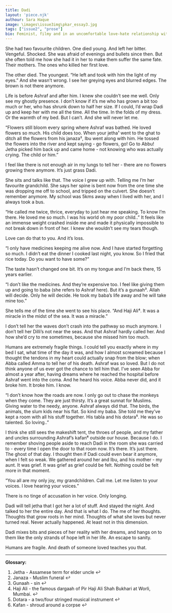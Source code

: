 ```yaml
---
title: Dadi
layout: 'piece.njk'
authour: Sara Haque
image: \images\issue3img\pkar_essay3.jpg
tags: ["issue2", "prose"]
bio: Feminist, filmy and in an uncomfortable love-hate relationship with Delhi, Sara spends her time juggling between poetry, literature and stories scribbled on the walls of old Dilli lanes. Her love for small towns and over-saturated blue skies against rice fields, overcomes her existential dread. A second year Literature student in the city, Sara thinks curiosity will only ever save the cat, and give it a million tiny reasons to love life.
---
```


She had two favourite children. One died young. And left her bitter. Vengeful. Shocked. She was afraid of evenings and bullets since then. But she often told me how she had it in her to make them suffer the same fate. Their mothers. The ones who killed her first love.

The other died. The youngest. “He left and took with him the light of my eyes.” And she wasn’t wrong. I see her greying eyes and blurred edges. The brown is not there anymore.

Life is before Ashraf and after him. I knew she couldn’t see me well. Only see my ghostly presence. I don’t know if it’s me who has grown a bit too much or her, who has shrunk down to half her size. If I could, I’d wrap Dadi up and keep her with me all the time. All the time. In the folds of my dress. Or the warmth of my bed. But I can’t. And she will never let me.


“Flowers still bloom every spring where Ashraf was bathed. He loved flowers so much. His child does too. When your jetha¹ went to the ghat to ditch all the flowers from his janaza², Ibu went along with him. He tossed the flowers into the river and kept saying - go flowers, go! Go to Abbu! Jetha picked him back up and came home - not knowing who was actually crying. The child or him.”

I feel like there is not enough air in my lungs to tell her - there are no flowers growing there anymore. It’s just grass Dadi.

She sits and talks like that. The voice I grew up with. Telling me I’m her favourite grandchild. She says her spine is bent now from the one time she was dropping me off to school, and tripped on the culvert. She doesn’t remember anymore. My school was 5kms away when I lived with her, and I always took a bus.

“He called me twice, thrice, everyday to just hear me speaking. To know I’m there. He loved me so much. I was his world oh my poor child..” It feels like an immense weight crashed inside me and made it physically impossible to not break down in front of her. I knew she wouldn’t see my tears though.


Love can do that to you. And it’s loss.

“I only have medicines keeping me alive now. And I have started forgetting so much. I didn’t eat the dinner I cooked last night, you know. So I fried that rice today. Do you want to have some?”

The taste hasn’t changed one bit. It’s on my tongue and I’m back there, 15 years earlier.

“I don’t like the medicines. And they’re expensive too. I feel like giving them up and going to baba (she refers to Ashraf here). But it’s a gunaah³. Allah will decide. Only he will decide. He took my baba’s life away and he will take mine too.”

She tells me of the time she went to see his place. “And Haji Ali⁴. It was a miracle in the midst of the sea. It was a miracle.”

I don’t tell her the waves don’t crash into the pathway so much anymore. I don’t tell her Dilli’s not near the seas. And that Ashraf hardly called her. And how she’d cry to me sometimes, because she missed him too much.

Humans are extremely fragile things. I could tell you exactly where in my bed I sat, what time of the day it was, and how I almost screamed because I thought the tendons in my heart could actually snap from the blow; when Abba called Amma to tell her of his death. Ashraf was so loved. But I do not think anyone of us ever got the chance to tell him that. I’ve seen Abba for almost a year after, having dreams where he reached the hospital before Ashraf went into the coma. And he heard his voice. Abba never did, and it broke him. It broke him. I know.

“I don’t know how the roads are now. I only go out to chase the monkeys when they come. They are just thirsty. It’s a great sunnat for Muslims. Giving water to the needy, anyone. Ashraf always did that. The birds, the animals, the slum kids near his flat. So kind my baba. She told me they’ve kept a room with all his stuff together. His tabla and his dotara⁵. He was so talented. So loving..”


I think she still sees the makeshift tent, the throes of people, and my father and uncles surrounding Ashraf’s kafan⁶ outside our house. Because I do. I remember shoving people aside to reach Dadi in the room she was carried to - every time I open the door to that room now. It’s there. It’s just there. The ghost of that day. I thought then if Dadi could even bear it anymore, when I felt so weak. We gathered around her and Ibu, and his mother - my aunt. It was grief. It was grief as grief could be felt. Nothing could be felt more in that moment.


“You all are my only joy, my grandchildren. Call me. Let me listen to your voices. I love hearing your voices.”


There is no tinge of accusation in her voice. Only longing.

Dadi will tell jetha that I got her a lot of stuff. And stayed the night. And talked to her the entire day. And that is what I do. The me of her thoughts. Thoughts that grow roots in her mind. Thoughts of what she loves but never turned real. Never actually happened. At least not in this dimension.

Dadi mixes bits and pieces of her reality with her dreams, and hangs on to them like the only strands of hope left in her life. An escape to sanity.

Humans are fragile. And death of someone loved teaches you that.

***

**Glossary:**

1. Jetha - Assamese term for elder uncle ↩
2. Janaza - Muslim funeral ↩
3. Gunaah - sin ↩
4. Haji Ali - the famous dargaah of Pir Haji Ali Shah Bukhari at Worli, Mumbai. ↩
5. Dotara - a two/four stringed musical instrument ↩
6. Kafan - shroud around a corpse ↩
